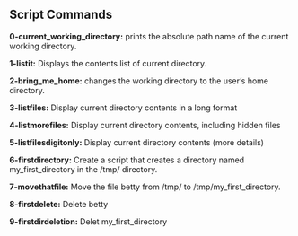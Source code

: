 ## Script Commands

**0-current_working_directory:** prints the absolute path name of the current working directory.

**1-listit:** Displays the contents list of  current directory.

**2-bring_me_home:** changes the working directory to the user’s home directory.

**3-listfiles:** Display current directory contents in a long format

**4-listmorefiles:** Display current directory contents, including hidden files 

**5-listfilesdigitonly:** Display current directory contents (more details)

**6-firstdirectory:** Create a script that creates a directory named my_first_directory in the /tmp/ directory.

**7-movethatfile:** Move the file betty from /tmp/ to /tmp/my_first_directory.

**8-firstdelete:** Delete betty

**9-firstdirdeletion:** Delet my_first_directory


